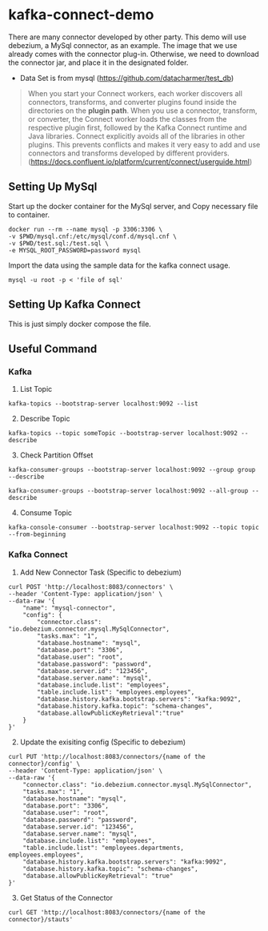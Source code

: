 # kafka-connect-demo
There are many connector developed by other party. This demo will use debezium, a MySql connector, as an example. The image that we use already comes with the connector plug-in. Otherwise, we need to download the connector jar, and place it in the designated folder.

* Data Set is from mysql (https://github.com/datacharmer/test_db)

> When you start your Connect workers, each worker discovers all connectors, transforms, and converter plugins found inside the directories on the **plugin path**. When you use a connector, transform, or converter, the Connect worker loads the classes from the respective plugin first, followed by the Kafka Connect runtime and Java libraries. Connect explicitly avoids all of the libraries in other plugins. This prevents conflicts and makes it very easy to add and use connectors and transforms developed by different providers. (https://docs.confluent.io/platform/current/connect/userguide.html)

## Setting Up MySql
Start up the docker container for the MySql server, and Copy necessary file to container.
```
docker run --rm --name mysql -p 3306:3306 \
-v $PWD/mysql.cnf:/etc/mysql/conf.d/mysql.cnf \ 
-v $PWD/test.sql:/test.sql \
-e MYSQL_ROOT_PASSWORD=password mysql
```

Import the data using the sample data for the kafka connect usage.
```
mysql -u root -p < 'file of sql'
```

## Setting Up Kafka Connect
This is just simply docker compose the file.

## Useful Command

### Kafka
1. List Topic
```
kafka-topics --bootstrap-server localhost:9092 --list
```
2. Describe Topic
```
kafka-topics --topic someTopic --bootstrap-server localhost:9092 --describe
```
3. Check Partition Offset
```
kafka-consumer-groups --bootstrap-server localhost:9092 --group group --describe

kafka-consumer-groups --bootstrap-server localhost:9092 --all-group --describe
```
4. Consume Topic
```
kafka-console-consumer --bootstrap-server localhost:9092 --topic topic --from-beginning
```
### Kafka Connect
1. Add New Connector Task (Specific to debezium)
```
curl POST 'http://localhost:8083/connectors' \
--header 'Content-Type: application/json' \
--data-raw '{
    "name": "mysql-connector",
    "config": {
        "connector.class": "io.debezium.connector.mysql.MySqlConnector",
        "tasks.max": "1",
        "database.hostname": "mysql",
        "database.port": "3306",
        "database.user": "root",
        "database.password": "password",
        "database.server.id": "123456",
        "database.server.name": "mysql",
        "database.include.list": "employees",
        "table.include.list": "employees.employees",
        "database.history.kafka.bootstrap.servers": "kafka:9092",
        "database.history.kafka.topic": "schema-changes",
        "database.allowPublicKeyRetrieval":"true"
    }
}'
```
2. Update the exisiting config (Specific to debezium)
```
curl PUT 'http://localhost:8083/connectors/{name of the connector}/config' \
--header 'Content-Type: application/json' \
--data-raw '{
    "connector.class": "io.debezium.connector.mysql.MySqlConnector",
    "tasks.max": "1",
    "database.hostname": "mysql",
    "database.port": "3306",
    "database.user": "root",
    "database.password": "password",
    "database.server.id": "123456",
    "database.server.name": "mysql",
    "database.include.list": "employees",
    "table.include.list": "employees.departments, employees.employees",
    "database.history.kafka.bootstrap.servers": "kafka:9092",
    "database.history.kafka.topic": "schema-changes",
    "database.allowPublicKeyRetrieval": "true"
}'
```
3. Get Status of the Connector
```
curl GET 'http://localhost:8083/connectors/{name of the connector}/stauts'
```

